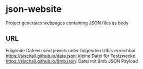 # json-website

Project generates webpages containing JSON files as body

## URL

Folgende Dateien sind jeweils unter folgenden URLs erreichbar  
https://sischall.github.io/data.json: kleine Datei für Testzwecke  
https://sischall.github.io/9mb.json: Datei mit 9mb JSON Payload